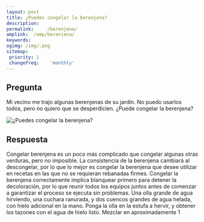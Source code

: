 ```yaml
---
layout: post
title: ¿Puedes congelar la berenjena?  
description: 
permalink:     /berenjena/
amplink:  /amp/berenjena/
keywords: 
ogimg: /img/.png
sitemap:
 priority: 1
 changefreq:    'monthly'
---
```




## Pregunta

Mi vecino me trajo algunas berenjenas de su jardín. No puedo usarlos todos, pero no quiero que se desperdicien. ¿Puede congelar la berenjena?


![¿Puedes congelar la berenjena?](https://sepuedecongelar.com/img/ "¿Puedes congelar la berenjena?" )


## Respuesta

Congelar berenjena es un poco más complicado que congelar algunas otras verduras, pero no imposible. La consistencia de la berenjena cambiará al descongelar, por lo que lo mejor es congelar la berenjena que desee utilizar en recetas en las que no se requieran rebanadas firmes. Congelar la berenjena correctamente implica blanquear primero para detener la decoloración, por lo que reunir todos los equipos juntos antes de comenzar a garantizar el proceso se ejecuta sin problemas.
  Una olla grande de agua hirviendo, una cuchara ranurada, y dos cuencos grandes de agua helada, con hielo adicional en la mano.
Ponga la olla en la estufa a hervir, y obtener los tazones con el agua de hielo listo. Mezclar en aproximadamente 1